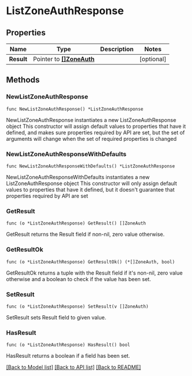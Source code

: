 # ListZoneAuthResponse

## Properties

Name | Type | Description | Notes
------------ | ------------- | ------------- | -------------
**Result** | Pointer to [**[]ZoneAuth**](ZoneAuth.md) |  | [optional] 

## Methods

### NewListZoneAuthResponse

`func NewListZoneAuthResponse() *ListZoneAuthResponse`

NewListZoneAuthResponse instantiates a new ListZoneAuthResponse object
This constructor will assign default values to properties that have it defined,
and makes sure properties required by API are set, but the set of arguments
will change when the set of required properties is changed

### NewListZoneAuthResponseWithDefaults

`func NewListZoneAuthResponseWithDefaults() *ListZoneAuthResponse`

NewListZoneAuthResponseWithDefaults instantiates a new ListZoneAuthResponse object
This constructor will only assign default values to properties that have it defined,
but it doesn't guarantee that properties required by API are set

### GetResult

`func (o *ListZoneAuthResponse) GetResult() []ZoneAuth`

GetResult returns the Result field if non-nil, zero value otherwise.

### GetResultOk

`func (o *ListZoneAuthResponse) GetResultOk() (*[]ZoneAuth, bool)`

GetResultOk returns a tuple with the Result field if it's non-nil, zero value otherwise
and a boolean to check if the value has been set.

### SetResult

`func (o *ListZoneAuthResponse) SetResult(v []ZoneAuth)`

SetResult sets Result field to given value.

### HasResult

`func (o *ListZoneAuthResponse) HasResult() bool`

HasResult returns a boolean if a field has been set.


[[Back to Model list]](../README.md#documentation-for-models) [[Back to API list]](../README.md#documentation-for-api-endpoints) [[Back to README]](../README.md)


